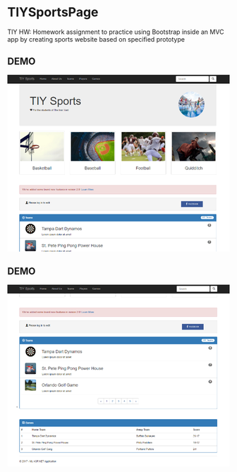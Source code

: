 # TIYSportsPage
TIY HW: Homework assignment to practice using Bootstrap inside an MVC app by creating sports website based on specified prototype

## DEMO
![](https://raw.githubusercontent.com/devalexer/TIYSportsPage/master/media/TIYSports1.png) 
 
 ## DEMO
![](https://raw.githubusercontent.com/devalexer/TIYSportsPage/master/media/TIYSports2.png)
